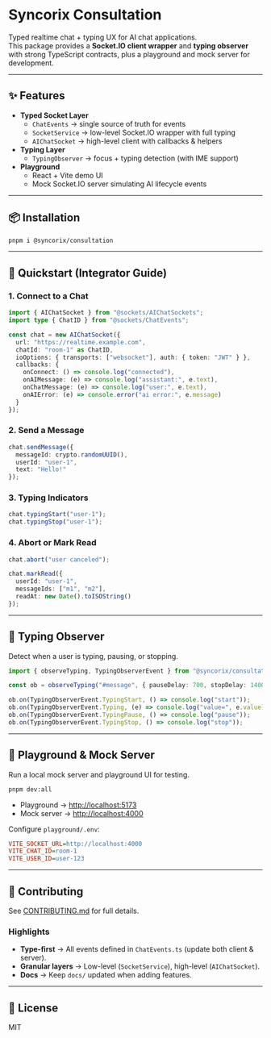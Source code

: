 # Syncorix Consultation

Typed realtime chat + typing UX for AI chat applications.  
This package provides a **Socket.IO client wrapper** and **typing observer** with strong TypeScript contracts, plus a playground and mock server for development.

---

## ✨ Features

- **Typed Socket Layer**
  - `ChatEvents` → single source of truth for events
  - `SocketService` → low-level Socket.IO wrapper with full typing
  - `AIChatSocket` → high-level client with callbacks & helpers
- **Typing Layer**
  - `TypingObserver` → focus + typing detection (with IME support)
- **Playground**
  - React + Vite demo UI
  - Mock Socket.IO server simulating AI lifecycle events

---

## 📦 Installation

```bash
pnpm i @syncorix/consultation
```

---

## 🚀 Quickstart (Integrator Guide)

### 1. Connect to a Chat

```ts
import { AIChatSocket } from "@sockets/AIChatSockets";
import type { ChatID } from "@sockets/ChatEvents";

const chat = new AIChatSocket({
  url: "https://realtime.example.com",
  chatId: "room-1" as ChatID,
  ioOptions: { transports: ["websocket"], auth: { token: "JWT" } },
  callbacks: {
    onConnect: () => console.log("connected"),
    onAIMessage: (e) => console.log("assistant:", e.text),
    onChatMessage: (e) => console.log("user:", e.text),
    onAIError: (e) => console.error("ai error:", e.message)
  }
});
```

### 2. Send a Message

```ts
chat.sendMessage({
  messageId: crypto.randomUUID(),
  userId: "user-1",
  text: "Hello!"
});
```

### 3. Typing Indicators

```ts
chat.typingStart("user-1");
chat.typingStop("user-1");
```

### 4. Abort or Mark Read

```ts
chat.abort("user canceled");

chat.markRead({
  userId: "user-1",
  messageIds: ["m1", "m2"],
  readAt: new Date().toISOString()
});
```

---

## 🧩 Typing Observer

Detect when a user is typing, pausing, or stopping.

```ts
import { observeTyping, TypingObserverEvent } from "@syncorix/consultation/typing";

const ob = observeTyping("#message", { pauseDelay: 700, stopDelay: 1400 });

ob.on(TypingObserverEvent.TypingStart, () => console.log("start"));
ob.on(TypingObserverEvent.Typing, (e) => console.log("value=", e.value));
ob.on(TypingObserverEvent.TypingPause, () => console.log("pause"));
ob.on(TypingObserverEvent.TypingStop, () => console.log("stop"));
```

---

## 🎨 Playground & Mock Server

Run a local mock server and playground UI for testing.

```bash
pnpm dev:all
```

- Playground → [http://localhost:5173](http://localhost:5173)
- Mock server → [http://localhost:4000](http://localhost:4000)

Configure `playground/.env`:

```ini
VITE_SOCKET_URL=http://localhost:4000
VITE_CHAT_ID=room-1
VITE_USER_ID=user-123
```

---

## 🤝 Contributing

See [CONTRIBUTING.md](./CONTRIBUTING.md) for full details.

### Highlights

- **Type-first** → All events defined in `ChatEvents.ts` (update both client & server).
- **Granular layers** → Low-level (`SocketService`), high-level (`AIChatSocket`).
- **Docs** → Keep `docs/` updated when adding features.

---

## 📄 License

MIT

